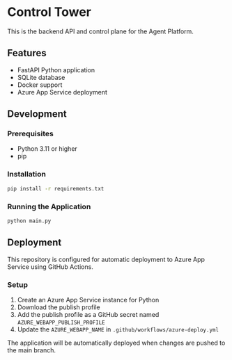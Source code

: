 # Control Tower

This is the backend API and control plane for the Agent Platform.

## Features
- FastAPI Python application
- SQLite database
- Docker support
- Azure App Service deployment

## Development

### Prerequisites
- Python 3.11 or higher
- pip

### Installation
```bash
pip install -r requirements.txt
```

### Running the Application
```bash
python main.py
```

## Deployment

This repository is configured for automatic deployment to Azure App Service using GitHub Actions.

### Setup
1. Create an Azure App Service instance for Python
2. Download the publish profile
3. Add the publish profile as a GitHub secret named `AZURE_WEBAPP_PUBLISH_PROFILE`
4. Update the `AZURE_WEBAPP_NAME` in `.github/workflows/azure-deploy.yml`

The application will be automatically deployed when changes are pushed to the main branch.
